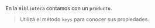 En la `Biblioteca` contamos con un `producto`. 

> Utilizá el método `keys` para conocer sus propiedades. 